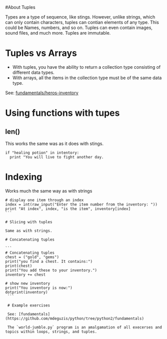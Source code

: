 #About Tuples

Types are a type of sequence, like stings. However, unlike strings, which can only contain characters, tuples can contian elements of any type. This could be Names, numbers, and so on. Tuples can even contain images, sound files, and much more. Tuples are immutable.

# Tuples vs Arrays

* With tuples, you have the ability to return a collection type consisting of different data types.
* With arrays, all the items in the collection type must be of the same data type.

See: [fundamentals/heros-inventory](https://github.com/mdeguzis/python/blob/python2/fundamentals/heros-inventory.py)

# Using functions with tupes

## len()

This works the same was as it does with stings.

```
if "healing potion" in intentory:      
  print "You will live to fight another day.
```

# Indexing

Works much the same way as with strings

````
# display one item through an index 
index = int(raw_input("Enter the item number from the inventory: "))    
print "At index", index, "is the item", inventory[index]
```

# Slicing with tuples

Same as with strings.

# Concatenating tuples

```
# Concatenating tuples    
chest = ("gold", "gems")
print("you find a chest. It contains:") 
print(chest)   
print("You add these to your inventory.")   
inventory += chest  
            
# show new inventory                    
print("You inventory is now:")
dotprint(inventory)
 ```
 
 # Example exercises
 
 See: [fundamentals](https://github.com/mdeguzis/python/tree/python2/fundamentals)
 
 The `world-jumble.py` program is an amalgamation of all execerses and topics within loops, strings, and tuples.
